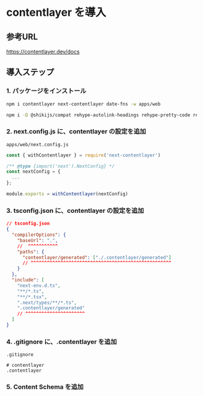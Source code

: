 # contentlayer を導入

## 参考URL

<https://contentlayer.dev/docs>

## 導入ステップ

### 1. パッケージをインストール

```bash
npm i contentlayer next-contentlayer date-fns -w apps/web
```

```bash
npm i -D @shikijs/compat rehype-autolink-headings rehype-pretty-code rehype-slug rehype-citation rehype-katex rehype-preset-minify rehype-prism-plus remark-code-import remark-gfm remark-math reading-time -w apps/web
```

### 2. next.config.js に、contentlayer の設定を追加

`apps/web/next.config.js`

```js
const { withContentlayer } = require('next-contentlayer')

/** @type {import('next').NextConfig} */
const nextConfig = {
  ...
};

module.exports = withContentlayer(nextConfig)
```

### 3. tsconfig.json に、contentlayer の設定を追加

```json
// tsconfig.json
{
  "compilerOptions": {
    "baseUrl": ".",
    //  ^^^^^^^^^^^
    "paths": {
      "contentlayer/generated": ["./.contentlayer/generated"]
      // ^^^^^^^^^^^^^^^^^^^^^^^^^^^^^^^^^^^^^^^^^^^^^^^^^^^^
    }
  },
  "include": [
    "next-env.d.ts",
    "**/*.ts",
    "**/*.tsx",
    ".next/types/**/*.ts",
    ".contentlayer/generated"
    // ^^^^^^^^^^^^^^^^^^^^^^
  ]
}
```

### 4. .gitignore に、.contentlayer を追加

`.gitignore`

```
# contentlayer
.contentlayer
```

### 5. Content Schema を追加